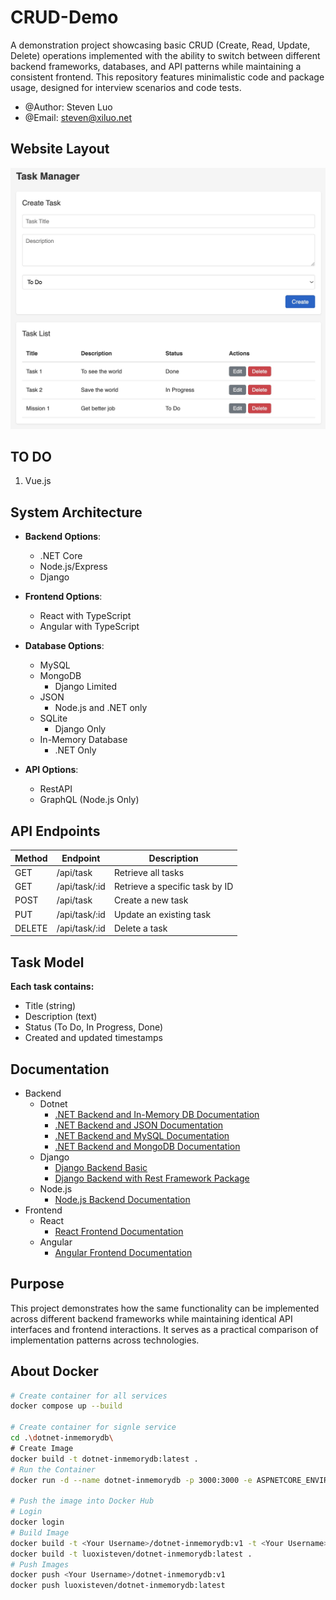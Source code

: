 # CRUD-Demo

A demonstration project showcasing basic CRUD (Create, Read, Update, Delete) operations implemented with the ability to switch between different backend frameworks, databases, and API patterns while maintaining a consistent frontend. This repository features minimalistic code and package usage, designed for interview scenarios and code tests.

- @Author: Steven Luo
- @Email: steven@xiluo.net

## Website Layout
![image](artifacts/website.jpg)

## TO DO
1) Vue.js 

## System Architecture

- **Backend Options**: 
  - .NET Core
  - Node.js/Express
  - Django
- **Frontend Options**: 
  - React with TypeScript
  - Angular with TypeScript
- **Database Options**: 
  - MySQL 
  - MongoDB
    - Django Limited
  - JSON 
    - Node.js and .NET only
  - SQLite 
    - Django Only
  - In-Memory Database 
    - .NET Only

- **API Options**: 
  - RestAPI
  - GraphQL (Node.js Only)

## API Endpoints

| Method | Endpoint | Description |
|--------|----------|-------------|
| GET | /api/task | Retrieve all tasks |
| GET | /api/task/:id | Retrieve a specific task by ID |
| POST | /api/task | Create a new task |
| PUT | /api/task/:id | Update an existing task |
| DELETE | /api/task/:id | Delete a task |

## Task Model

**Each task contains:**
- Title (string)
- Description (text)
- Status (To Do, In Progress, Done)
- Created and updated timestamps

## Documentation

- Backend
  - Dotnet
      - [.NET Backend and In-Memory DB Documentation](dotnet-inmemorydb/README.md)
      - [.NET Backend and JSON Documentation](dotnet-json/README.md)
      - [.NET Backend and MySQL Documentation](dotnet-mysql/README.md)
      - [.NET Backend and MongoDB Documentation](dotnet-mongodb/README.md)
  - Django
      - [Django Backend Basic](django-basic/README.md)
      - [Django Backend with Rest Framework Package](django-restframework/README.md)
  - Node.js
      - [Node.js Backend Documentation](nodejs-back/README.md)
- Frontend
  - React
    - [React Frontend Documentation](react-front/README.md)
  - Angular
    - [Angular Frontend Documentation](angular-front/README.md)

## Purpose

This project demonstrates how the same functionality can be implemented across different backend frameworks while maintaining identical API interfaces and frontend interactions. It serves as a practical comparison of implementation patterns across technologies.

## About Docker
``` bash
# Create container for all services
docker compose up --build

# Create container for signle service
cd .\dotnet-inmemorydb\
# Create Image
docker build -t dotnet-inmemorydb:latest .
# Run the Container
docker run -d --name dotnet-inmemorydb -p 3000:3000 -e ASPNETCORE_ENVIRONMENT=Production dotnet-inmemorydb:latest

# Push the image into Docker Hub
# Login
docker login
# Build Image
docker build -t <Your Username>/dotnet-inmemorydb:v1 -t <Your Username>/dotnet-inmemorydb:latest .\
docker build -t luoxisteven/dotnet-inmemorydb:latest .
# Push Images
docker push <Your Username>/dotnet-inmemorydb:v1
docker push luoxisteven/dotnet-inmemorydb:latest
```